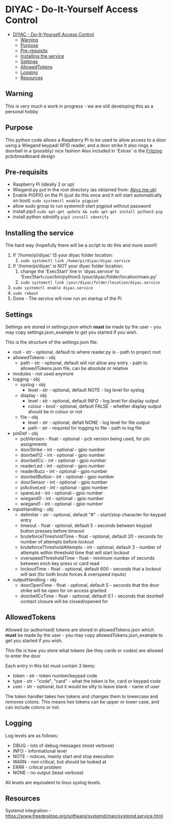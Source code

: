 # DIYAC - Do-It-Yourself Access Control #

- [DIYAC - Do-It-Yourself Access Control](#diyac---do-it-yourself-access-control)
  - [Warning](#warning)
  - [Purpose](#purpose)
  - [Pre-requisits](#pre-requisits)
  - [Installing the service](#installing-the-service)
  - [Settings](#settings)
  - [AllowedTokens](#allowedtokens)
  - [Logging](#logging)
  - [Resources](#resources)

## Warning ##

This is very much a work in progress - we are still developing this as a personal hobby

## Purpose ##

This python code allows a Raspberry Pi to be used to allow access to a door using a Wiegand keypad/ RFID reader, and a door strike
It also rings a doorbell in a (possibly) nice fashion
Also included in 'Extras' is the [Fritzing](https://fritzing.org/) pcb/breadboard design

## Pre-requisits ##

- Raspberry Pi (ideally 2 or up)
- Wiegand.py put in the root directory (as obtained from: [Abyz.me.uk](http://abyz.me.uk/rpi/pigpio/code/wiegand_py.zip))
- Enable PiGPIO on the Pi (just do this once and it will start automatically on boot) `sudo systemctl enable pigpiod`
- allow sudo group to run systemctl start pigpiod without password
- install pip3 `sudo apt-get update && sudo apt-get install python3-pip`
- install python sdnotify `pip3 install sdnotify`

## Installing the service ##

The hard way (hopefully there will be a script to do this and more soon!)

1. If '/home/pi/diyac' IS your diyac folder location:
     1. `sudo systemctl link /home/pi/diyac/diyac.service`
2. If '/home/pi/diyac' is NOT your diyac folder location:
     1. change the 'ExecStart' line in 'diyac.service' to 'ExecStart=/usr/bin/python3 /your/diyac/folder/location/main.py'
     2. `sudo systemctl link /your/diyac/folder/location/diyac.service`
4. `sudo systemctl enable diyac.service`
5. `sudo reboot`
6. Done - The service will now run on startup of the Pi

## Settings ##

Settings are stored in settings.json which **must** be made by the user - you may copy settings.json_example to get you started if you wish.

This is the structure of the settings.json file:

- root - str - optional, default to where reader.py is - path to project root
- allowedTokens - obj
  - path - str - optional, default will not allow any entry - path to allowedTokens.json file, can be absolute or relative
- modules - not used anymore
- logging - obj
  - syslog - obj
    - level - str - optional, default NOTE - log level for syslog
  - display - obj
    - level - str - optional, default INFO - log level for display output
    - colour - bool - optional, default FALSE - whether display output should be in colour or not
  - file - obj
    - level - str - optional, defalt NONE - log level for file output
    - path - str - required for logging to file - path to log file
- pinDef - obj
  - pcbVersion - float - optional - pcb version being used, for pin assignments
  - doorStrike - int - optional - gpio number
  - doorbell12 - int - optional - gpio number
  - doorbellCc - int - optional - gpio number
  - readerLed - int - optional - gpio number
  - readerBuzz - int - optional - gpio number
  - doorbellButton - int - optional - gpio number
  - doorSensor - int - optional - gpio number
  - piActiveLed - int - optional - gpio number
  - spareLed - int - optional - gpio number
  - wiegand0 - int - optional - gpio number
  - wiegand1 - int - optional - gpio number
- inputHandling - obj
  - delimiter - str - optional, default "#" - start/stop character for keypad entry
  - timeout - float - optional, default 5 - seconds between keypad button presses before timeout
  - bruteforceThresholdTime - float - optional, default 20 - seconds for number of attempts before lockout
  - bruteforceThresholdAttempts - int - optional, default 3 - number of attempts within threshold time that will start lockout
  - overspeedThresholdTime - float - minimum number of seconds between ench key press or card read
  - lockoutTime - float - optional, default 600 - seconds that a lockout will last (for both brute forces & overspeed inputs)
- outputHandling - obj
  - doorOpenTime - float - optional, default 5 - seconds that the door strike will be open for on access granted
  - doorbellCcTime - float - optional, default 0.1 - seconds that doorbell contact closure will be closed/opened for
  
## AllowedTokens ##

Allowed (or authorised) tokens are stored in allowedTokens.json which **must** be made by the user - you may copy allowedTokens.json_example to get you started if you wish.

This file is how you store what tokens (be they cards or codes) are allowed to enter the door

Each entry in this list must contain 3 items:

- token - str - token number/keypad code
- type - str - "code", "card" - what the token is for, card or keypad code
- user - str - optional, but it would be silly to leave blank - name of user

The token handler takes hex tokens and changes them to lowercase and removes colons. This means hex tokens can be upper or lower case, and can include colons or not.

## Logging ##

Log levels are as follows:

- DBUG - lots of debug messages (most verbose)
- INFO - informational level
- NOTE - notices, mainly start and stop execution
- WARN - non critical, but should be looked at
- ERRR - critical problem
- NONE - no output (least verbose)

All levels are equivalent to linux syslog levels.

## Resources ##

Systemd integration - <https://www.freedesktop.org/software/systemd/man/systemd.service.html>
